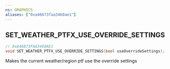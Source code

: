 ```yaml
---
ns: GRAPHICS
aliases: ["0xa46b73faa3460ae1"]
---
```

## SET_WEATHER_PTFX_USE_OVERRIDE_SETTINGS

```c
// 0xA46B73FAA3460AE1
void SET_WEATHER_PTFX_USE_OVERRIDE_SETTINGS(bool useOverrideSettings);
```

Makes the current weather/region ptf use the override settings

